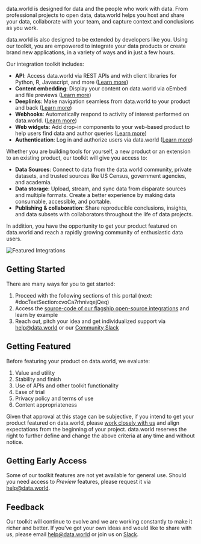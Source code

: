 data.world is designed for data and the people who work with data. From professional projects to 
open data, data.world helps you host and share your data, collaborate with your team, and capture 
context and conclusions as you work.  

data.world is also designed to be extended by developers like you. Using our toolkit, you are 
empowered to integrate your data products or create brand new applications, in a variety of ways and in just a few hours.

Our integration toolkit includes:

- **API**: Access data.world via REST APIs and with client libraries for Python, R, Javascript, and more ([Learn more](#docTextSection:cvoCa7rhnivqejQeq))
- **Content embedding**: Display your content on data.world via oEmbed and file previews ([Learn more](#docTextSection:gZfhaJCWeHKScKRHP))
- **Deeplinks**: Make navigation seamless from data.world to your product and back ([Learn more](#docTextSection:bYFg4fC9GwHaJPvhe))
- **Webhooks**: Automatically respond to activity of interest performed on data.world. ([Learn more](#docTextSection:m5LFqwpsb7pRmkKjp))
- **Web widgets**: Add drop-in components to your web-based product to help users find data and author queries ([Learn more](#docTextSection:SzkQDHZgg7562Txk4))
- **Authentication**: Log in and authorize users via data.world ([Learn more](#docTextSection:QRKZGmkzDw89ibrYm))

Whether you are building tools for yourself, a new product or an extension to an existing product, our toolkit will give you access to:

- **Data Sources**: Connect to data from the data.world community, private datasets, and trusted sources like US Census, government agencies, and academia.
- **Data storage**: Upload, stream, and sync data from disparate sources and multiple formats. Create a better experience by making data consumable, accessible, and portable.
- **Publishing & collaboration**: Share reproducible conclusions, insights, and data subsets with collaborators throughout the life of data projects.

In addition, you have the opportunity to get your product featured on data.world and reach a rapidly growing community of enthusiastic data users.

![Featured Integrations](https://cdn.filepicker.io/api/file/WpepbLkCTTOVJAQQYTsb "Featured")

## Getting Started

There are many ways for you to get started:
1. Proceed with the following sections of this portal (next: #docTextSection:cvoCa7rhnivqejQeq)
1. Access the [source-code of our flagship open-source integrations](https://github.com/search?q=topic%3Areference-implementation+org%3Adatadotworld&type=Repositories) and learn by example
1. Reach out, pitch your idea and get individualized support via <help@data.world> or our [Community Slack](https://slack.data.world)

## Getting Featured

Before featuring your product on data.world, we evaluate:
1. Value and utility
1. Stability and finish
1. Use of APIs and other toolkit functionality
1. Ease of trial
1. Privacy policy and terms of use
1. Content appropriateness

Given that approval at this stage can be subjective, if you intend to get your product featured on 
data.world, please [work closely with us](help@data.world) and align expectations 
from the beginning of your project. data.world reserves the right to further define and change the above criteria at any time and without notice.

## Getting Early Access

Some of our toolkit features are not yet available for general use. Should you need access to 
_Preview_ features, please request it via <help@data.world>.

## Feedback
Our toolkit will continue to evolve and we are working constantly to make it richer and better.
If you've got your own ideas and would like to share with us, please email [help@data.world](mailto:help@data.world) or join us on [Slack](https://slack.data.world/).